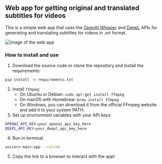 ## Web app for getting original and translated subtitles for videos

This is a simple web app that uses the [OpenAI Whisper](https://platform.openai.com/docs/guides/speech-to-text) and [DeepL](https://www.deepl.com/en/pro-api/) APIs for generating and translating subtitles for videos in .srt format.

![image of the web app](./images/screenshot.jpg)

### How to install and use
1. Download the source code or clone the repository and install the requirements:
```python
pip install -r requirements.txt
```
2. Install `ffmpeg`:
   - On Ubuntu or Debian: `sudo apt-get install ffmpeg`
   - On macOS with Homebrew: `brew install ffmpeg`
   - On Windows, you can download it from the official FFmpeg website and add it to your system PATH.
3. Set up environment variables with your API keys:
```bash
OPENAI_API_KEY=your_openai_api_key_here
DEEPL_API_KEY=your_deepl_api_key_here
```
4. Run in terminal:
```bash
uvicorn main:app --reload
```
5. Copy the link to a browser to interact with the app!
